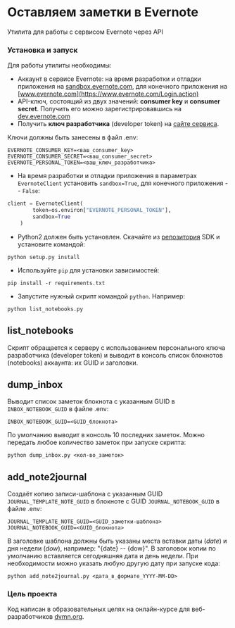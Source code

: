 # Оставляем заметки в Evernote

Утилита для работы с сервисом Evernote через API

### Установка и запуск

Для работы утилиты необходимы:
- Аккаунт в сервисе Evernote: на время разработки и отладки приложения на 
[sandbox.evernote.com](https://sandbox.evernote.com/Login.action), для конечного приложения на 
[www.evernote.com](https://www.evernote.com/Login.action)
- API-ключ, состоящий из двух значений: **consumer key** и **consumer secret**. 
Получить его можно зарегистрировавшись на [dev.evernote.com](https://dev.evernote.com/#apikey)
- Получить **ключ разработчика** (developer token) на [сайте сервиса](https://www.evernote.com/api/DeveloperToken.action).

Ключи должны быть занесены в файл .env:
```
EVERNOTE_CONSUMER_KEY=<ваш_consumer_key>
EVERNOTE_CONSUMER_SECRET=<ваш_consumer_secret>
EVERNOTE_PERSONAL_TOKEN=<ваш_ключ_разработчика>
```

- На время разработки и отладки приложения в параметрах `EvernoteClient` установить `sandbox=True`, 
для конечного приложения -- `False`:
```python
client = EvernoteClient(
        token=os.environ["EVERNOTE_PERSONAL_TOKEN"],
        sandbox=True
    )
```
- Python2 должен быть установлен. Скачайте из [репозитория](https://github.com/evernote/evernote-sdk-python/) SDK и установите командой:
```shell
python setup.py install
```
- Используйте `pip` для установки зависимостей:

```shell
pip install -r requirements.txt
```

- Запустите нужный скрипт командой `python`. Например:

```shell
python list_notebooks.py
```

## list_notebooks
Скрипт обращается к серверу с использованием персонального ключа разработчика (developer token) и выводит в консоль 
список блокнотов (notebooks) аккаунта: их GUID и заголовки.

## dump_inbox
Выводит список заметок блокнота с указанным GUID в `INBOX_NOTEBOOK_GUID` в файле .env:
```
INBOX_NOTEBOOK_GUID=<GUID_блокнота>
```


По умолчанию выводит в консоль 10 последних заметок. Можно передать любое количество заметок при запуске скрипта:
```
python dump_inbox.py <кол-во_заметок>
```

## add_note2journal

Создаёт копию записи-шаблона с указанным GUID `JOURNAL_TEMPLATE_NOTE_GUID` в блокноте с 
GUID `JOURNAL_NOTEBOOK_GUID` в файле .env:
```
JOURNAL_TEMPLATE_NOTE_GUID=<GUID_заметки-шаблона>
JOURNAL_NOTEBOOK_GUID=<GUID_блокнота>
```
В заголовке шаблона должны быть указаны места вставки даты (*date*) и дня недели (*dow*), например:
"{date} -- {dow}". В заголовок копии по умолчанию вставляется сегодняшняя дата и день недели. При необходимости
можно указать любую другую дату при запуске кода:

```
python add_note2journal.py <дата_в_формате_YYYY-MM-DD>
```

### Цель проекта

Код написан в образовательных целях на онлайн-курсе для веб-разработчиков [dvmn.org](https://dvmn.org/).